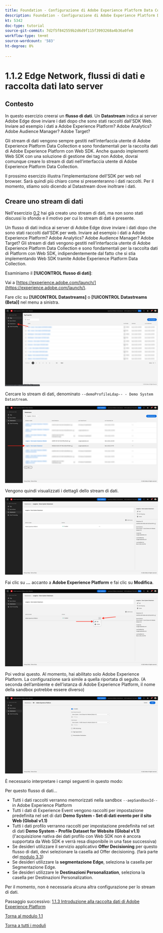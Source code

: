 ```yaml
---
title: Foundation - Configurazione di Adobe Experience Platform Data Collection e dell’estensione Web SDK - Edge Network, flussi di dati e raccolta dati lato server
description: Foundation - Configurazione di Adobe Experience Platform Data Collection e dell’estensione Web SDK - Edge Network, flussi di dati e raccolta dati lato server
kt: 5342
doc-type: tutorial
source-git-commit: 7d2f5f842559b2d6d9f115f3993268a4b36a0fe0
workflow-type: tm+mt
source-wordcount: '583'
ht-degree: 0%

---
```


# 1.1.2 Edge Network, flussi di dati e raccolta dati lato server

## Contesto

In questo esercizio creerai un **flusso di dati**. Un **Datastream** indica ai server Adobe Edge dove inviare i dati dopo che sono stati raccolti dall&#39;SDK Web. Inviare ad esempio i dati a Adobe Experience Platform? Adobe Analytics? Adobe Audience Manager? Adobe Target?

Gli stream di dati vengono sempre gestiti nell’interfaccia utente di Adobe Experience Platform Data Collection e sono fondamentali per la raccolta dati di Adobe Experience Platform con Web SDK. Anche quando implementi Web SDK con una soluzione di gestione dei tag non Adobe, dovrai comunque creare lo stream di dati nell’interfaccia utente di Adobe Experience Platform Data Collection.

Il prossimo esercizio illustra l’implementazione dell’SDK per web nel browser. Sarà quindi più chiaro come si presenteranno i dati raccolti. Per il momento, stiamo solo dicendo al Datastream dove inoltrare i dati.

## Creare uno stream di dati

Nell&#39;esercizio [0.2](./../../../modules/gettingstarted/gettingstarted/ex2.md) hai già creato uno stream di dati, ma non sono stati discussi lo sfondo e il motivo per cui lo stream di dati è presente.

Un flusso di dati indica ai server di Adobe Edge dove inviare i dati dopo che sono stati raccolti dall’SDK per web. Inviare ad esempio i dati a Adobe Experience Platform? Adobe Analytics? Adobe Audience Manager? Adobe Target? Gli stream di dati vengono gestiti nell’interfaccia utente di Adobe Experience Platform Data Collection e sono fondamentali per la raccolta dati di Platform con Web SDK, indipendentemente dal fatto che si stia implementando Web SDK tramite Adobe Experience Platform Data Collection.

Esaminiamo il **[!UICONTROL flusso di dati]**:

Vai a [https://experience.adobe.com/launch/](https://experience.adobe.com/launch/).

Fare clic su **[!UICONTROL Datastreams]** o **[!UICONTROL Datastreams (Beta)]** nel menu a sinistra.

![Fai clic sull&#39;icona dello stream di dati nell&#39;area di navigazione a sinistra](./images/edgeconfig1.png)

Cercare lo stream di dati, denominato `--demoProfileLdap-- - Demo System Datastream`.

![Denomina lo stream di dati e salva](./images/edgeconfig2.png)

Vengono quindi visualizzati i dettagli dello stream di dati.

![Denomina lo stream di dati e salva](./images/edgecfg1.png)

Fai clic su **...** accanto a **Adobe Experience Platform** e fai clic su **Modifica**.

![Denomina lo stream di dati e salva](./images/edgecfg1a.png)

Poi vedrai questo. Al momento, hai abilitato solo Adobe Experience Platform. La configurazione sarà simile a quella riportata di seguito. (A seconda dell’ambiente e dell’istanza di Adobe Experience Platform, il nome della sandbox potrebbe essere diverso)

![Denomina lo stream di dati e salva](./images/edgecfg2.png)

È necessario interpretare i campi seguenti in questo modo:

Per questo flusso di dati...

- Tutti i dati raccolti verranno memorizzati nella sandbox `--aepSandboxId--` in Adobe Experience Platform
- Tutti i dati di Experience Event vengono raccolti per impostazione predefinita nel set di dati **Demo System - Set di dati evento per il sito Web (Global v1.1)**
- Tutti i dati profilo verranno raccolti per impostazione predefinita nel set di dati **Demo System - Profile Dataset for Website (Global v1.1)** (l&#39;acquisizione nativa dei dati profilo con Web SDK non è ancora supportata da Web SDK e verrà resa disponibile in una fase successiva)
- Se desideri utilizzare il servizio applicativo **Offer Decisioning** per questo flusso di dati, devi selezionare la casella ad Offer decisioning. (farà parte del [modulo 3.3](./../../../modules/ajo-b2c/module3.3/offer-decisioning.md))
- Se desideri utilizzare la **segmentazione Edge**, seleziona la casella per Segmentazione Edge.
- Se desideri utilizzare le **Destinazioni Personalization**, seleziona la casella per Destinazioni Personalization.

Per il momento, non è necessaria alcuna altra configurazione per lo stream di dati.

Passaggio successivo: [1.1.3 Introduzione alla raccolta dati di Adobe Experience Platform](./ex3.md)

[Torna al modulo 1.1](./data-ingestion-launch-web-sdk.md)

[Torna a tutti i moduli](./../../../overview.md)
